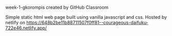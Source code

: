 week-1-gkorompis created by GitHub Classroom

Simple static html web page built using vanilla javascript and css. Hosted by netlify on https://648b2be11b88711507f0ff81--courageous-daifuku-722e46.netlify.app/
